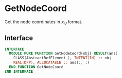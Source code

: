 # GetNodeCoord

Get the node coordinates in $x_{iJ}$ format.

## Interface

```fortran
INTERFACE
  MODULE PURE FUNCTION GetNodeCoord(obj) RESULT(ans)
    CLASS(AbstractRefElement_), INTENT(IN) :: obj
    REAL(DFP), ALLOCATABLE :: ans(:, :)
  END FUNCTION GetNodeCoord
END INTERFACE
```
